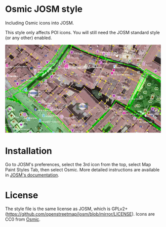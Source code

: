 # Osmic JOSM style

Including Osmic icons into JOSM.

This style only affects POI icons. You will still need the JOSM standard style (or any other) enabled.

![Osmic JOSM Style Preview](https://github.com/gmgeo/osmic-josm-style/raw/master/preview.jpg "Preview")

# Installation

Go to JOSM's preferences, select the 3rd icon from the top, select Map Paint Styles Tab, then select Osmic.
More detailed instructions are available in [JOSM's documentation](http://josm.openstreetmap.de/wiki/Styles).

# License

The style file is the same license as JOSM, which is GPLv2+ (https://github.com/openstreetmap/josm/blob/mirror/LICENSE).
Icons are CC0 from [Osmic](https://github.com/gmgeo/osmic).
